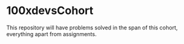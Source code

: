 # 100xdevsCohort
This repository will have problems solved in the span of this cohort, everything apart from assignments.
